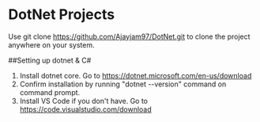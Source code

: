 # DotNet Projects

Use git clone https://github.com/Ajayjam97/DotNet.git to clone the project anywhere on your system.

##Setting up dotnet & C#

1. Install dotnet core. Go to https://dotnet.microsoft.com/en-us/download
2. Confirm installation by running "dotnet --version" command on command prompt.
3. Install VS Code if you don't have. Go to https://code.visualstudio.com/download

